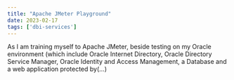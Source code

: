 ```yaml
---
title: "Apache JMeter Playground"
date: 2023-02-17
tags: ['dbi-services']
---
```

As I am training myself to Apache JMeter, beside testing on my Oracle environment (which include Oracle Internet Directory, Oracle Directory Service Manager, Oracle Identity and Access Management, a Database and a web application protected by(…)